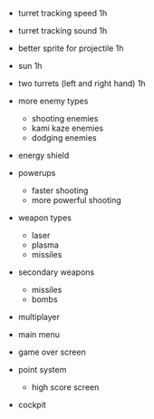 * turret tracking speed 1h
* turret tracking sound 1h
* better sprite for projectile 1h
* sun 1h
* two turrets (left and right hand) 1h

* more enemy types
  * shooting enemies
  * kami kaze enemies
  * dodging enemies
* energy shield
* powerups
    * faster shooting
    * more powerful shooting
* weapon types
    * laser
    * plasma
    * missiles
* secondary weapons
    * missiles
    * bombs
* multiplayer
* main menu
* game over screen
* point system
    * high score screen
* cockpit
